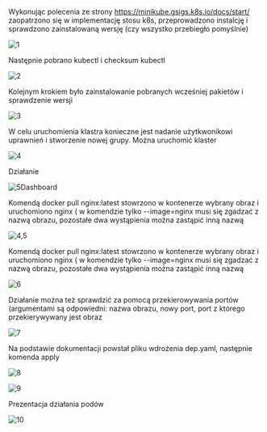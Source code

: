 Wykonując polecenia ze strony https://minikube.gsigs.k8s.io/docs/start/ zaopatrzono się w implementację stosu k8s, przeprowadzono instalcję i sprawdzono zainstalowaną wersję (czy wszystko przebiegło pomyślnie)

![1](https://user-images.githubusercontent.com/76969470/173193499-859613dc-0f6c-47b7-bc42-a855d436b596.PNG)

Następnie pobrano kubectl i checksum kubectl

![2](https://user-images.githubusercontent.com/76969470/173193489-86d6cee9-f761-4f1a-9197-8c45d2052c87.PNG)

Kolejnym krokiem było zainstalowanie pobranych wcześniej pakietów i sprawdzenie wersji

![3](https://user-images.githubusercontent.com/76969470/173193491-b5c3bdaa-bcd2-4e7c-a406-802ea3ebcf9e.PNG)

W celu uruchomienia klastra konieczne jest nadanie użytkwonikowi uprawnień i stworzenie nowej grupy. Można uruchomić klaster 

![4](https://user-images.githubusercontent.com/76969470/173193492-e77107c9-8734-41c5-a119-2af74f9ce918.PNG)

Działanie

![5Dashboard](https://user-images.githubusercontent.com/76969470/173193493-2cec860f-50aa-492c-a782-0a0ad4c18dd7.PNG)

Komendą docker pull nginx:latest stowrzono w kontenerze wybrany obraz i uruchomiono nginx ( w komendzie tylko --image=nginx musi się zgadzać z nazwą obrazu, pozostałe dwa wystąpienia można zastąpić inną nazwą

![4,5](https://user-images.githubusercontent.com/76969470/173194425-8231b444-eb32-4fef-90a5-fd08a32d2e71.PNG)

Komendą docker pull nginx:latest stowrzono w kontenerze wybrany obraz i uruchomiono nginx ( w komendzie tylko --image=nginx musi się zgadzać z nazwą obrazu, pozostałe dwa wystąpienia można zastąpić inną nazwą


![6](https://user-images.githubusercontent.com/76969470/173193494-32b33b4b-62e8-4842-9f0e-2f0bb1e16ebf.PNG)

Działanie można też sprawdzić za pomocą przekierowywania portów (argumentami są odpowiedni: nazwa obrazu, nowy port, port z którego przekierywywany jest obraz

![7](https://user-images.githubusercontent.com/76969470/173193495-59a5e167-cbcc-4246-ad25-8442e5b7cd9e.PNG)


Na podstawie dokumentacji powstał pliku wdrożenia dep.yaml, następnie komenda apply

![8](https://user-images.githubusercontent.com/76969470/173193496-1163cb7b-9882-4e2b-98e8-868cf21502b7.PNG)

![9](https://user-images.githubusercontent.com/76969470/173193497-44c83b9c-d0a6-42b1-8fac-1a6f80925599.PNG)


Prezentacja działania podów

![10](https://user-images.githubusercontent.com/76969470/173194985-e2b9a986-82d7-434e-8487-b6f7f9252ac4.PNG)



